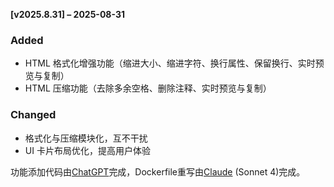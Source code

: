 **\[v2025.8.31] – 2025-08-31**

### Added

* HTML 格式化增强功能（缩进大小、缩进字符、换行属性、保留换行、实时预览与复制）
* HTML 压缩功能（去除多余空格、删除注释、实时预览与复制）

### Changed

* 格式化与压缩模块化，互不干扰
* UI 卡片布局优化，提高用户体验


功能添加代码由[ChatGPT](https://chatgpt.com)完成，Dockerfile重写由[Claude](https://claude.ai) (Sonnet 4)完成。
